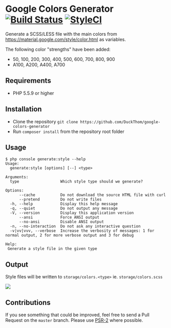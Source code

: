 # Google Colors Generator [![Build Status](https://travis-ci.org/DuckThom/google-colors-generator.svg?branch=master)](https://travis-ci.org/DuckThom/google-colors-generator) [![StyleCI](https://styleci.io/repos/55814616/shield)](https://styleci.io/repos/55814616)
Generate a SCSS/LESS file with the main colors from https://material.google.com/style/color.html as variables.

The following color "strengths" have been added:
- 50, 100, 200, 300, 400, 500, 600, 700, 800, 900
- A100, A200, A400, A700

## Requirements
- PHP 5.5.9 or higher

## Installation
- Clone the repository `git clone https://github.com/DuckThom/google-colors-generator`
- Run `composer install` from the repository root folder
 
## Usage
```
$ php console generate:style --help
Usage:
  generate:style [options] [--] <type>

Arguments:
  type                  Which style type should we generate?

Options:
      --cache           Do not download the source HTML file with curl
      --pretend         Do not write files
  -h, --help            Display this help message
  -q, --quiet           Do not output any message
  -V, --version         Display this application version
      --ansi            Force ANSI output
      --no-ansi         Disable ANSI output
  -n, --no-interaction  Do not ask any interactive question
  -v|vv|vvv, --verbose  Increase the verbosity of messages: 1 for normal output, 2 for more verbose output and 3 for debug

Help:
 Generate a style file in the given type
```

## Output
Style files will be written to `storage/colors.<type>` ie. `storage/colors.scss`

![](http://lunamoonfang.nl/s/jYsi2/full)

## Contributions

If you see something that could be improved, feel free to send a Pull Request on the `master` branch.
Please use [PSR-2](http://www.php-fig.org/psr/psr-2/) where possible.
